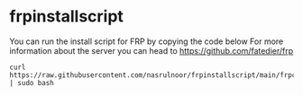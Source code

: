 # frpinstallscript
You can run the install script for FRP by copying the code below 
For more information about the server you can head to https://github.com/fatedier/frp

```
curl https://raw.githubusercontent.com/nasrulnoor/frpinstallscript/main/frpcinstall.sh | sudo bash
```
